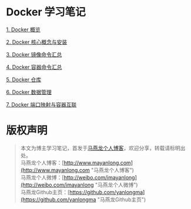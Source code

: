 # Docker 学习笔记


[1. Docker 概览](01_overview.md)

[2. Docker 核心概念与安装](02_install.md)

[3. Docker 镜像命令汇总](03_image.md)

[4. Docker 容器命令汇总](04_container.md)

[5. Docker 仓库](05_repository.md)

[6. Docker 数据管理](06_volumes.md)

[7. Docker 端口映射与容器互联](07_port_link.md)


# 版权声明
> 本文为博主学习笔记，首发于[马燕龙个人博客](http://www.mayanlong.com "马燕龙个人博客")，欢迎分享，转载请标明出处。<br>
> 马燕龙个人博客：[http://www.mayanlong.com](http://www.mayanlong.com "马燕龙个人博客")<br>
> 马燕龙个人微博：[http://weibo.com/imayanlong](http://weibo.com/imayanlong "马燕龙个人微博")<br>
> 马燕龙Github主页：[https://github.com/yanlongma](https://github.com/yanlongma "马燕龙Github主页")<br>